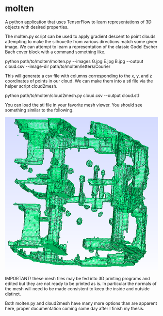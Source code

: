 # molten
A python application that uses TensorFlow to learn representations of 3D objects with desired properties. 

The molten.py script can be used to apply gradient descent to point clouds attempting to make the silhouette from various directions match some given image. We can attempt to learn a representation of the classic Godel Escher Bach cover block with a command something like.

python path/to/molten/molten.py --images G.jpg E.jpg B.jpg --output cloud.csv --image-dir path/to/molten/letters/Courier

This will generate a csv file with columns corresponding to the x, y, and z coordinates of points in our cloud. We can make them into a stl file via the helper script cloud2mesh.

python path/to/molten/cloud2mesh.py cloud.csv --output cloud.stl

You can load the stl file in your favorite mesh viewer. You should see something similar to the following.

![GEB mesh](https://raw.githubusercontent.com/quidditymaster/molten/master/geb_mesh.png)

IMPORTANT! these mesh files may be fed into 3D printing programs and edited but they are not ready to be printed as is. In particular the normals of the mesh will need to be made consistent to keep the inside and outside distinct.

Both molten.py and cloud2mesh have many more options than are apparent here, proper documentation coming some day after I finish my thesis.